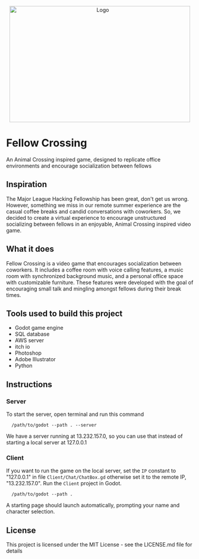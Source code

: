 <p align="center"> <img src="https://imgur.com/d4drRso.png" align="center" alt="Logo" width="486" height="313"></p>

# Fellow Crossing
An Animal Crossing inspired game, designed to replicate office environments and encourage socialization between fellows


## Inspiration
The Major League Hacking Fellowship has been great, don't get us wrong. However, something we miss in our remote summer experience are the casual coffee breaks and candid conversations with coworkers. So, we decided to create a virtual experience to encourage unstructured socializing between fellows in an enjoyable, Animal Crossing inspired video game.  


## What it does
Fellow Crossing is a video game that encourages socialization between coworkers. It includes a coffee room with voice calling features, a music room with synchronized background music, and a personal office space with customizable furniture. These features were developed with the goal of encouraging small talk and mingling amongst fellows during their break times. 


## Tools used to build this project
 - Godot game engine
 - SQL database
 - AWS server
 - itch io
 - Photoshop
 - Adobe Illustrator
 - Python 


## Instructions

### Server
To start the server, open terminal and run this command

```
  /path/to/godot --path . --server
```

We have a server running at 13.232.157.0, so you can use that instead of starting a local server at 127.0.0.1

### Client

If you want to run the game on the local server, set the `IP` constant to "127.0.0.1" in file `Client/Chat/ChatBox.gd` otherwise set it to the remote IP, "13.232.157.0". Run the `Client` project in Godot.


```
  /path/to/godot --path .
```

A starting page should launch automatically, prompting your name and character selection. 


## License

This project is licensed under the MIT License - see the LICENSE.md file for details
